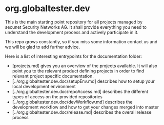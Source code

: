 org.globaltester.dev
===
This is the main starting point repository for all projects managed by secunet Security Networks AG. It shall provide everything you need to understand the development process and actively participate in it.

This repo grows constantly, so if you miss some information contact us and we will be glad to add further advice.

Here is a list of interesting entrypoints for the documentation folder:
* [projects.md] gives you an overview of the projects available. It will also point you to the relevant product defining projects in order to find relevant project specific documentation.
* [../org.globaltester.dev.doc/setupEnv.md] describes how to setup your local development environment
* [../org.globaltester.dev.doc/repoAccess.md] describes the different types of access on the provided repositories
* [../org.globaltester.dev.doc/devWorkflow.md] describes the development workflow and how to get your changes merged into master
* [../org.globaltester.dev.doc/release.md] describes the overall release process

